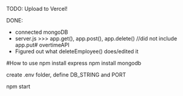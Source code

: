 TODO:
Upload to Vercel!


DONE:
- connected mongoDB
- server.js >>> app.get(), app.post(), app.delete()
//did not include app.put# overtimeAPI
- Figured out what deleteEmployee() does/edited it


#How to use
npm install express
npm install mongodb

create .env folder, define DB_STRING and PORT

npm start
